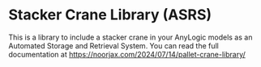 # Stacker Crane Library (ASRS)
This is a library to include a stacker crane in your AnyLogic models as an Automated Storage and Retrieval System. You can read the full documentation at https://noorjax.com/2024/07/14/pallet-crane-library/
